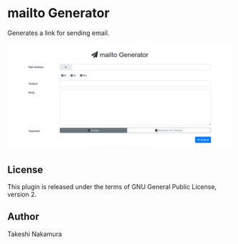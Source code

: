 # mailto Generator

Generates a link for sending email.

![](screenshot.png)

## License

This plugin is released under the terms of GNU General Public License,
version 2.

## Author

Takeshi Nakamura
